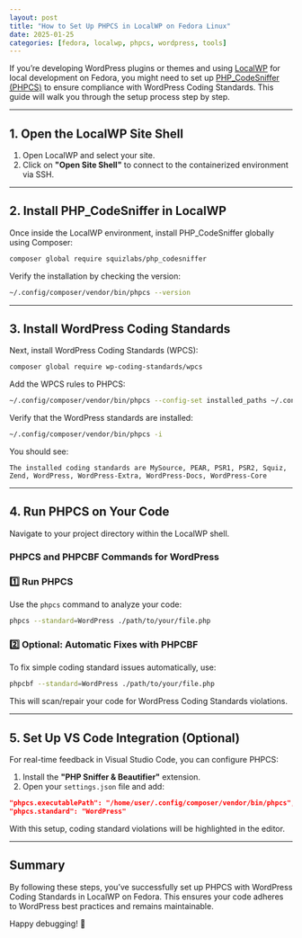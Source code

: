 ```yaml
---
layout: post
title: "How to Set Up PHPCS in LocalWP on Fedora Linux"
date: 2025-01-25
categories: [fedora, localwp, phpcs, wordpress, tools]
---
```


If you’re developing WordPress plugins or themes and using [LocalWP](https://localwp.com/) for local development on Fedora, you might need to set up [PHP_CodeSniffer (PHPCS)](https://github.com/squizlabs/PHP_CodeSniffer) to ensure compliance with WordPress Coding Standards. This guide will walk you through the setup process step by step.

---

## 1. Open the LocalWP Site Shell
1. Open LocalWP and select your site.
2. Click on **"Open Site Shell"** to connect to the containerized environment via SSH.

---

## 2. Install PHP_CodeSniffer in LocalWP
Once inside the LocalWP environment, install PHP_CodeSniffer globally using Composer:

```bash
composer global require squizlabs/php_codesniffer
```

Verify the installation by checking the version:

```bash
~/.config/composer/vendor/bin/phpcs --version
```

---

## 3. Install WordPress Coding Standards
Next, install WordPress Coding Standards (WPCS):

```bash
composer global require wp-coding-standards/wpcs
```

Add the WPCS rules to PHPCS:

```bash
~/.config/composer/vendor/bin/phpcs --config-set installed_paths ~/.config/composer/vendor/wp-coding-standards/wpcs
```

Verify that the WordPress standards are installed:

```bash
~/.config/composer/vendor/bin/phpcs -i
```

You should see:

```
The installed coding standards are MySource, PEAR, PSR1, PSR2, Squiz, Zend, WordPress, WordPress-Extra, WordPress-Docs, WordPress-Core
```

---

## 4. Run PHPCS on Your Code
Navigate to your project directory within the LocalWP shell. 

### PHPCS and PHPCBF Commands for WordPress

### 1️⃣ Run PHPCS
Use the `phpcs` command to analyze your code:

```bash
phpcs --standard=WordPress ./path/to/your/file.php
```

### 2️⃣ Optional: Automatic Fixes with PHPCBF
To fix simple coding standard issues automatically, use:

```bash
phpcbf --standard=WordPress ./path/to/your/file.php
```

This will scan/repair your code for WordPress Coding Standards violations.

---

## 5. Set Up VS Code Integration (Optional)
For real-time feedback in Visual Studio Code, you can configure PHPCS:

1. Install the **"PHP Sniffer & Beautifier"** extension.
2. Open your `settings.json` file and add:

```json
"phpcs.executablePath": "/home/user/.config/composer/vendor/bin/phpcs",
"phpcs.standard": "WordPress"
```

With this setup, coding standard violations will be highlighted in the editor.

---

## Summary
By following these steps, you’ve successfully set up PHPCS with WordPress Coding Standards in LocalWP on Fedora. This ensures your code adheres to WordPress best practices and remains maintainable.

Happy debugging! 🚀



